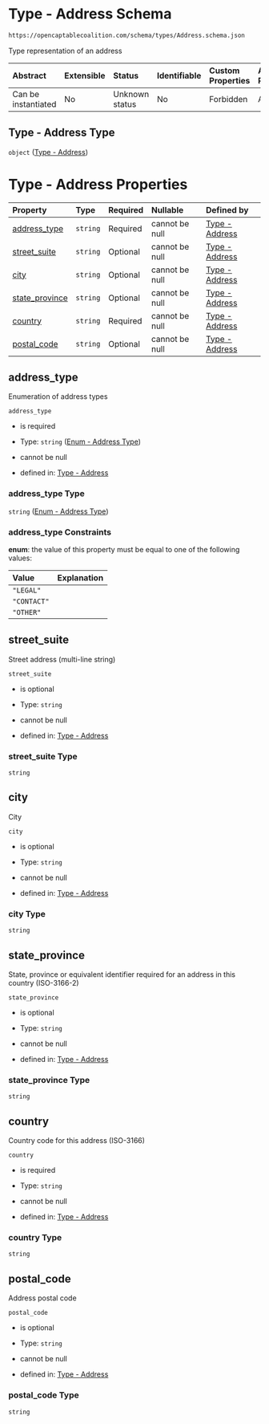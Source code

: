 # Type - Address Schema

```txt
https://opencaptablecoalition.com/schema/types/Address.schema.json
```

Type representation of an address

| Abstract            | Extensible | Status         | Identifiable | Custom Properties | Additional Properties | Access Restrictions | Defined In                                                                           |
| :------------------ | :--------- | :------------- | :----------- | :---------------- | :-------------------- | :------------------ | :----------------------------------------------------------------------------------- |
| Can be instantiated | No         | Unknown status | No           | Forbidden         | Allowed               | none                | [Address.schema.json](../../schema/types/Address.schema.json "open original schema") |

## Type - Address Type

`object` ([Type - Address](address.md))

# Type - Address Properties

| Property                          | Type     | Required | Nullable       | Defined by                                                                                                                                                    |
| :-------------------------------- | :------- | :------- | :------------- | :------------------------------------------------------------------------------------------------------------------------------------------------------------ |
| [address_type](#address_type)     | `string` | Required | cannot be null | [Type - Address](address-properties-enum---address-type.md "https://opencaptablecoalition.com/schema/enums/AddressType.schema.json#/properties/address_type") |
| [street_suite](#street_suite)     | `string` | Optional | cannot be null | [Type - Address](address-properties-street_suite.md "https://opencaptablecoalition.com/schema/types/Address.schema.json#/properties/street_suite")            |
| [city](#city)                     | `string` | Optional | cannot be null | [Type - Address](address-properties-city.md "https://opencaptablecoalition.com/schema/types/Address.schema.json#/properties/city")                            |
| [state_province](#state_province) | `string` | Optional | cannot be null | [Type - Address](address-properties-state_province.md "https://opencaptablecoalition.com/schema/types/Address.schema.json#/properties/state_province")        |
| [country](#country)               | `string` | Required | cannot be null | [Type - Address](address-properties-country.md "https://opencaptablecoalition.com/schema/types/Address.schema.json#/properties/country")                      |
| [postal_code](#postal_code)       | `string` | Optional | cannot be null | [Type - Address](address-properties-postal_code.md "https://opencaptablecoalition.com/schema/types/Address.schema.json#/properties/postal_code")              |

## address_type

Enumeration of address types

`address_type`

*   is required

*   Type: `string` ([Enum - Address Type](address-properties-enum---address-type.md))

*   cannot be null

*   defined in: [Type - Address](address-properties-enum---address-type.md "https://opencaptablecoalition.com/schema/enums/AddressType.schema.json#/properties/address_type")

### address_type Type

`string` ([Enum - Address Type](address-properties-enum---address-type.md))

### address_type Constraints

**enum**: the value of this property must be equal to one of the following values:

| Value       | Explanation |
| :---------- | :---------- |
| `"LEGAL"`   |             |
| `"CONTACT"` |             |
| `"OTHER"`   |             |

## street_suite

Street address (multi-line string)

`street_suite`

*   is optional

*   Type: `string`

*   cannot be null

*   defined in: [Type - Address](address-properties-street_suite.md "https://opencaptablecoalition.com/schema/types/Address.schema.json#/properties/street_suite")

### street_suite Type

`string`

## city

City

`city`

*   is optional

*   Type: `string`

*   cannot be null

*   defined in: [Type - Address](address-properties-city.md "https://opencaptablecoalition.com/schema/types/Address.schema.json#/properties/city")

### city Type

`string`

## state_province

State, province or equivalent identifier required for an address in this country (ISO-3166-2)

`state_province`

*   is optional

*   Type: `string`

*   cannot be null

*   defined in: [Type - Address](address-properties-state_province.md "https://opencaptablecoalition.com/schema/types/Address.schema.json#/properties/state_province")

### state_province Type

`string`

## country

Country code for this address (ISO-3166)

`country`

*   is required

*   Type: `string`

*   cannot be null

*   defined in: [Type - Address](address-properties-country.md "https://opencaptablecoalition.com/schema/types/Address.schema.json#/properties/country")

### country Type

`string`

## postal_code

Address postal code

`postal_code`

*   is optional

*   Type: `string`

*   cannot be null

*   defined in: [Type - Address](address-properties-postal_code.md "https://opencaptablecoalition.com/schema/types/Address.schema.json#/properties/postal_code")

### postal_code Type

`string`

